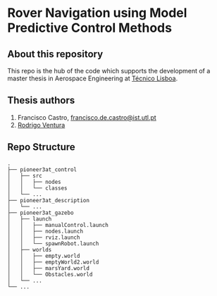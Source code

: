 # Rover Navigation using Model Predictive Control Methods

## About this repository 

This repo is the hub of the code which supports the development of a master thesis in Aerospace Engineering at [Técnico Lisboa](https://tecnico.ulisboa.pt/en/).

## Thesis authors
1. Francisco Castro, <francisco.de.castro@ist.utl.pt>
2. [Rodrigo Ventura](https://welcome.isr.tecnico.ulisboa.pt/author/rodrigomartinsdematos/)

##

##  Repo Structure 


```
.
├── pioneer3at_control
│   ├── src
│   │   ├── nodes
│   │   └── classes
│   └── ...
├── pioneer3at_description
│   └── ...
├── pioneer3at_gazebo
│   ├── launch
│   │   ├── manualControl.launch
│   │   ├── nodes.launch
│   │   ├── rviz.launch
│   │   └── spawnRobot.launch
│   ├── worlds
│   │   ├── empty.world
│   │   ├── emptyWorld2.world
│   │   ├── marsYard.world
│   │   └── Obstacles.world
│   └── ...
└── ...
```
